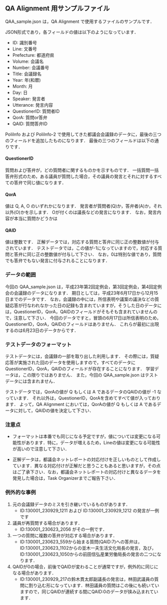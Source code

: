 ## QA Alignment 用サンプルファイル

QAA_sample.json は，QA Alignment で使用するファイルのサンプルです．

JSON形式であり，各フィールドの値は以下のようになっています．

* ID: 識別番号
* Line: 文番号 
* Prefecture: 都道府県
* Volume: 会議名
* Number: 会議番号
* Title: 会議録名
* Year: 年(和暦)
* Month: 月
* Day: 日
* Speaker: 発言者
* Utterance: 発言内容
* QuestionerID: 質問者ID
* QorA: 質問or答弁
* QAID: 質問答弁ID

PoliInfo および PoliInfo-2 で使用してきた都議会会議録のデータに，最後の三つのフィールドを追加したものになります．
最後の三つのフィールドは以下の通りです．

#### QuestionerID
質問および答弁が，どの質問者に関するものかを示すものです．
一括質問一括答弁形式のため，ある議員が質問した場合，その議員の発言とそれに対するすべての答弁で同じ値になります．

#### QorA
値は Q, A, O のいずれかになります．
発言者が質問者(Q)か，答弁者(A)か，それ以外(O)かを示します．
Oが付くのは議長などの発言になります．
なお，発言内容が本当に質問かどうかは

#### QAID
値は整数です．
正解データでは，対応する質問と答弁に同じ正の整数値が付与されています．
テストデータでは，この値が-1になっていますので，対応する質問と答弁に同じ正の整数値が付与して下さい．
なお，0は特別な値であり，質問でも答弁でもない発言に付与されることになります．

### データの範囲
今回の QAA_sample.json は，平成23年第2回定例会，第3回定例会，第4回定例会の会議録のデータになります．
期日としては，平成23年6月17日から12月15日までのデータです．
なお，会議録の中には，所信表明や議案の議決などの質疑応答が行なわれなかった日の記録も含まれていますが，そうした日のデータには，QuestionerID，QorA，QAIDのフィールドがそもそも含まれていませんので，注意して下さい．
今回のデータですと，冒頭の6月17日は所信表明のため，QuestionerID，QorA，QAIDのフィールドはありません．
これらが最初に出現するのは6月23日のデータからです．

### テストデータのフォーマット
テストデータには，会議録の一部を取り出した利用します．
その際には，質疑応答が実施された回のデータを使用しますので，すべてのデータにQuestionerID，QorA，QAIDのフィールドが存在することになります．
学習データは，この限りではありません．
また，今回の QAA_sample.json はテストデータには含まれません．

テストデータでは，QorAの値が Q もしくは A であるデータのQAIDの値が -1 なっています．
それ以外は，QuestionerID，QorAを含めてすべて値が入っております．
よって，QA Alignment においては，QorAの値が Q もしくは A であるデータに対して，QAIDの値を決定して下さい．

### 注意点
* フォーマットは本番でも同じになる予定ですが，値については変更になる可能性があります．特に，データが増えるため，Lineの値は変更になる可能性が高いので注意して下さい．

* 正解データは，都議会ネットレポートの対応付けを正しいものとして作成しています．異なる対応付けが正解だと思うこともあると思いますが，その点はご了承下さい．なお，都議会ネットレポートの対応付けと異なるデータを発見した場合は，Task Organizerまでご報告下さい．

### 例外的な事例

1. 元の会議録データのミスを引き継いでいるものがあります．
   * ID:130001_230929_1211 および ID:130001_230929_1212 の発言が一例です
1. 議員が再質問する場合があります．
   * ID:130001_230623_2056 がその一例です．
1. 一つの質問に複数の答弁が対応する場合があります．
   * ID:130001_230623_559から始まる質問(QAID:7)への答弁は，ID:130001_230623_1102からの並木一夫生活文化局長の発言，及び，ID:130001_230623_1050からの前田信弘産業労働局長の発言の二つになります．
1. QAIDが0の場合，前後でQAIDが変わることが通常ですが，例外的に同じになる場合があります．
   * ID:130001_230929_217の鈴木貫太郎副議長の発言は，林田武議員の質問に割り込む形になっています．林田議員の質問はこの後にも続いていますので，同じQAIDが連続する間にQAID:0のデータが挟み込まれています．

